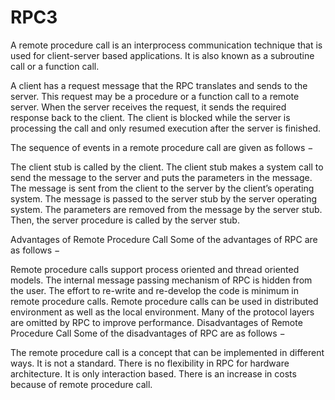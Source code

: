 # RPC3


A remote procedure call is an interprocess communication technique that is used for client-server based applications. It is also known as a subroutine call or a function call.

A client has a request message that the RPC translates and sends to the server. This request may be a procedure or a function call to a remote server. When the server receives the request, it sends the required response back to the client. The client is blocked while the server is processing the call and only resumed execution after the server is finished.

The sequence of events in a remote procedure call are given as follows −

The client stub is called by the client.
The client stub makes a system call to send the message to the server and puts the parameters in the message.
The message is sent from the client to the server by the client’s operating system.
The message is passed to the server stub by the server operating system.
The parameters are removed from the message by the server stub.
Then, the server procedure is called by the server stub.



Advantages of Remote Procedure Call
Some of the advantages of RPC are as follows −

Remote procedure calls support process oriented and thread oriented models.
The internal message passing mechanism of RPC is hidden from the user.
The effort to re-write and re-develop the code is minimum in remote procedure calls.
Remote procedure calls can be used in distributed environment as well as the local environment.
Many of the protocol layers are omitted by RPC to improve performance.
Disadvantages of Remote Procedure Call
Some of the disadvantages of RPC are as follows −

The remote procedure call is a concept that can be implemented in different ways. It is not a standard.
There is no flexibility in RPC for hardware architecture. It is only interaction based.
There is an increase in costs because of remote procedure call.
